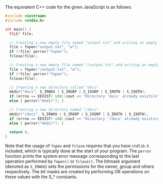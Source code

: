 The equivalent C++ code for the given JavaScript is as follows:
```cpp
#include <iostream>
#include <stdio.h>

int main() {
  FILE* file;

  // Creating a new empty file named "output.txt" and writing an empty string to it
  file = fopen("output.txt", "w");
  if (!file) perror("fopen");
  fclose(file);

  // Creating a new empty file named "/output.txt" and writing an empty string to it
  file = fopen("/output.txt", "w");
  if (!file) perror("fopen");
  fclose(file);

  // Creating a new directory called "docs" 
  mkdir("docs", S_IRWXU | S_IRGRP | S_IXGRP | S_IROTH | S_IXOTH);
  if (errno == EEXIST) std::cout << "Directory 'docs' already exists\n"; 
  else { perror("mkdir"); }

  // Creating a new directory named "/docs" 
  mkdir("/docs", S_IRWXU | S_IRGRP | S_IXGRP | S_IROTH | S_IXOTH);
  if (errno == EEXIST) std::cout << "Directory '/docs' already exists\n"; 
  else { perror("mkdir"); }

  return 0;
}
```
Note that the usage of `fopen` and `fclose` requires that you have `stdlib.h` included, which is typically done at the start of your program. The `perror` function prints the system error message corresponding to the last operation performed by `fopen()` or `fclose()`. The bitmask argument (denoted as `S_IRWXU`) sets the permissions for the owner, group and others respectively. The bit masks are created by performing OR operations on these values with the S_* constants.
